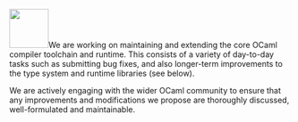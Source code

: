 <a href="http://ocaml.org"><img class="left" src="../images/ocaml-grey.png" width="70px" /></a>We are working on maintaining and extending the core OCaml compiler toolchain
and runtime. This consists of a variety of day-to-day tasks such as submitting
bug fixes, and also longer-term improvements to the type system and runtime
libraries (see below).

We are actively engaging with the wider OCaml community to ensure that any 
improvements and modifications we propose are thoroughly discussed, 
well-formulated and maintainable.
